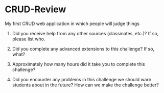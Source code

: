 # CRUD-Review
My first CRUD web application in which people will judge things

1. Did you receive help from any other sources (classmates, etc.)? If so, please list who.

2. Did you complete any advanced extensions to this challenge? If so, what?

3. Approximately how many hours did it take you to complete this challenge?

4. Did you encounter any problems in this challenge we should warn students about in the future? How can we make the challenge better?
